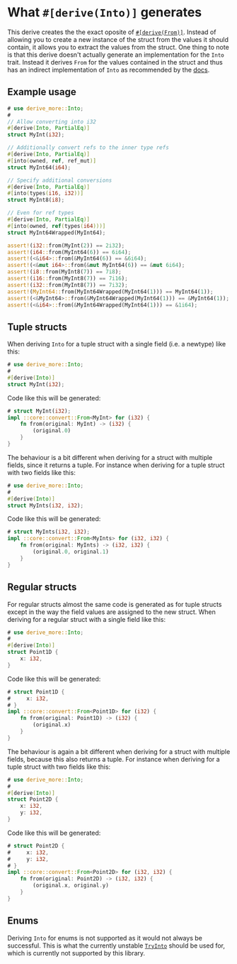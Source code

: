 # What `#[derive(Into)]` generates

This derive creates the the exact oposite of [`#[derive(From)]`](crate::From).
Instead of allowing you to create a new instance of the struct from the values
it should contain, it allows you to extract the values from the struct.
One thing to note is that this derive doesn't actually generate an
implementation for the `Into` trait.
Instead it derives `From` for the values contained in the struct and thus has an
indirect implementation of `Into` as recommended by the
[docs](https://doc.rust-lang.org/core/convert/trait.Into.html).




## Example usage

```rust
# use derive_more::Into;
#
// Allow converting into i32
#[derive(Into, PartialEq)]
struct MyInt(i32);

// Additionally convert refs to the inner type refs
#[derive(Into, PartialEq)]
#[into(owned, ref, ref_mut)]
struct MyInt64(i64);

// Specify additional conversions
#[derive(Into, PartialEq)]
#[into(types(i16, i32))]
struct MyInt8(i8);

// Even for ref types
#[derive(Into, PartialEq)]
#[into(owned, ref(types(i64)))]
struct MyInt64Wrapped(MyInt64);

assert!(i32::from(MyInt(2)) == 2i32);
assert!(i64::from(MyInt64(6)) == 6i64);
assert!(<&i64>::from(&MyInt64(6)) == &6i64);
assert!(<&mut i64>::from(&mut MyInt64(6)) == &mut 6i64);
assert!(i8::from(MyInt8(7)) == 7i8);
assert!(i16::from(MyInt8(7)) == 7i16);
assert!(i32::from(MyInt8(7)) == 7i32);
assert!(MyInt64::from(MyInt64Wrapped(MyInt64(1))) == MyInt64(1));
assert!(<&MyInt64>::from(&MyInt64Wrapped(MyInt64(1))) == &MyInt64(1));
assert!(<&i64>::from(&MyInt64Wrapped(MyInt64(1))) == &1i64);
```




## Tuple structs

When deriving `Into` for a tuple struct with a single field (i.e. a newtype) like this:

```rust
# use derive_more::Into;
#
#[derive(Into)]
struct MyInt(i32);
```

Code like this will be generated:

```rust
# struct MyInt(i32);
impl ::core::convert::From<MyInt> for (i32) {
    fn from(original: MyInt) -> (i32) {
        (original.0)
    }
}
```

The behaviour is a bit different when deriving for a struct with multiple
fields, since it returns a tuple. For instance when deriving for a tuple struct
with two fields like this:

```rust
# use derive_more::Into;
#
#[derive(Into)]
struct MyInts(i32, i32);
```

Code like this will be generated:

```rust
# struct MyInts(i32, i32);
impl ::core::convert::From<MyInts> for (i32, i32) {
    fn from(original: MyInts) -> (i32, i32) {
        (original.0, original.1)
    }
}
```




## Regular structs

For regular structs almost the same code is generated as for tuple structs
except in the way the field values are assigned to the new struct.
When deriving for a regular struct with a single field like this:

```rust
# use derive_more::Into;
#
#[derive(Into)]
struct Point1D {
    x: i32,
}
```

Code like this will be generated:

```rust
# struct Point1D {
#     x: i32,
# }
impl ::core::convert::From<Point1D> for (i32) {
    fn from(original: Point1D) -> (i32) {
        (original.x)
    }
}
```

The behaviour is again a bit different when deriving for a struct with multiple
fields, because this also returns a tuple. For instance when deriving for a
tuple struct with two fields like this:

```rust
# use derive_more::Into;
#
#[derive(Into)]
struct Point2D {
    x: i32,
    y: i32,
}

```

Code like this will be generated:

```rust
# struct Point2D {
#     x: i32,
#     y: i32,
# }
impl ::core::convert::From<Point2D> for (i32, i32) {
    fn from(original: Point2D) -> (i32, i32) {
        (original.x, original.y)
    }
}
```




## Enums

Deriving `Into` for enums is not supported as it would not always be successful.
This is what the currently unstable
[`TryInto`](https://doc.rust-lang.org/core/convert/trait.TryInto.html) should be
used for, which is currently not supported by this library.
